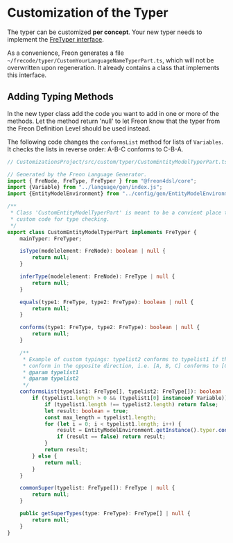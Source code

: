 # Customization of the Typer

The typer can be customized **per concept**. Your new typer needs
to implement the [FreTyper interface](/Documentation/Under_the_Hood/FreTool_Interfaces#fretyper-5).

As a convenience, Freon generates a file `~/frecode/typer/CustomYourLanguageNameTyperPart.ts`,
which will not be overwritten upon regeneration. It already contains a class that implements this interface.

## Adding Typing Methods

In the new typer class add the code you want to add in one or more of the methods. Let the method return 'null'
to let Freon know that the typer from the Freon Definition Level should be used instead.

The following code changes the `conformsList` method for lists of `Variables`. It checks the lists in
reverse order: A-B-C conforms to C-B-A.

```ts
// CustomizationsProject/src/custom/typer/CustomEntityModelTyperPart.ts

// Generated by the Freon Language Generator.
import { FreNode, FreType, FreTyper } from "@freon4dsl/core";
import {Variable} from "../language/gen/index.js";
import {EntityModelEnvironment} from "../config/gen/EntityModelEnvironment.js";

/**
 * Class 'CustomEntityModelTyperPart' is meant to be a convient place to add any
 * custom code for type checking.
 */
export class CustomEntityModelTyperPart implements FreTyper {
    mainTyper: FreTyper;

    isType(modelelement: FreNode): boolean | null {
        return null;
    }

    inferType(modelelement: FreNode): FreType | null {
        return null;
    }

    equals(type1: FreType, type2: FreType): boolean | null {
        return null;
    }

    conforms(type1: FreType, type2: FreType): boolean | null {
        return null;
    }

    /**
     * Example of custom typings: typelist2 conforms to typelist1 if the elements
     * conform in the opposite direction, i.e. [A, B, C] conforms to [C, B, A]
     * @param typelist1
     * @param typelist2
     */
    conformsList(typelist1: FreType[], typelist2: FreType[]): boolean | null {
        if (typelist1.length > 0 && (typelist1[0] instanceof Variable)) {
            if (typelist1.length !== typelist2.length) return false;
            let result: boolean = true;
            const max_length = typelist1.length;
            for (let i = 0; i < typelist1.length; i++) {
                result = EntityModelEnvironment.getInstance().typer.conforms(typelist1[i], typelist2[max_length - i]);
                if (result == false) return result;
            }
            return result;
        } else {
            return null;
        }
    }

    commonSuper(typelist: FreType[]): FreType | null {
        return null;
    }

    public getSuperTypes(type: FreType): FreType[] | null {
        return null;
    }
}

```
